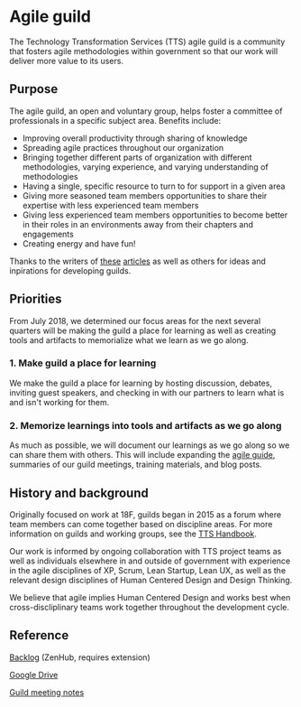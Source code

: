# Agile guild

The Technology Transformation Services (TTS) agile guild is a community that fosters agile methodologies within government so that our work will deliver more value to its users.


## Purpose

The agile guild, an open and voluntary group, helps foster a committee of professionals in a specific subject area. Benefits include:
 - Improving overall productivity through sharing of knowledge 
 - Spreading agile practices throughout our organization
 - Bringing together different parts of organization with different methodologies, varying experience, and varying understanding of methodologies
 - Having a single, specific resource to turn to for support in a given area
 - Giving more seasoned team members opportunities to share their expertise with less experienced team members
 - Giving less experienced team members opportunities to become better in their roles in an environments away from their chapters and engagements 
 - Creating energy and have fun!

Thanks to the writers of [these](https://medium.com/webcom-engineering-and-product/agile-guilds-the-yodle-way-47dc00f6cd3a)  [articles](https://agilestrides.com/2015/09/16/getting-your-guilds-going/) as well as others for ideas and inpirations for developing guilds.


## Priorities

From July 2018, we determined our focus areas for the next several quarters will be making the guild a place for learning as well as creating tools and artifacts to memorialize what we learn as we go along.

### 1. Make guild a place for learning

We make the guild a place for learning by hosting discussion, debates, inviting guest speakers, and checking in with our partners to learn what is and isn't working for them. 


### 2. Memorize learnings into tools and artifacts as we go along

As much as possible, we will document our learnings as we go along so we can share them with others. This will include expanding the [agile guide](https://agile.18f.gov/), summaries of our guild meetings, training materials, and blog posts.

## History and background

Originally focused on work at 18F, guilds began in 2015 as a forum where team members can come together based on discipline areas. For more information on guilds and working groups, see the [TTS Handbook](https://handbook.18f.gov/working-groups-and-guilds-101/).  

Our work is informed by ongoing collaboration with TTS project teams as well as individuals elsewhere in and outside of government with experience in the agile disciplines of XP, Scrum, Lean Startup, Lean UX, as well as the relevant design disciplines of Human Centered Design and Design Thinking.

We believe that agile implies Human Centered Design and works best when cross-discliplinary teams work together throughout the development cycle.


## Reference

[Backlog](https://github.com/18F/agile#boards?repos=30204713&showPRs=false&showClosed=false) (ZenHub, requires extension)

[Google Drive](https://drive.google.com/drive/folders/0B_n2YScccqDXfjRNN0JXdFNYYzhqLWJJN0JCRW12SGQ3emkzc1BqMmZYRi1ZTjdRY2xwclU)

[Guild meeting notes](https://docs.google.com/document/d/1pbq7swca7DRUygJFL6ovYpcTl6Rep6ABOQFN4IZSa5g/edit#heading=h.def12ik17u13)
